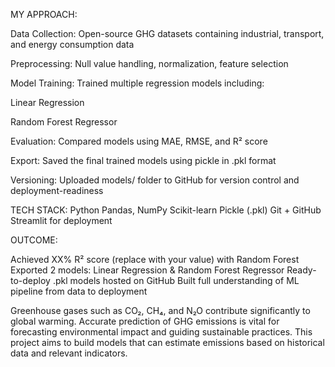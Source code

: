 MY APPROACH:

Data Collection: Open-source GHG datasets containing industrial, transport, and energy consumption data

Preprocessing: Null value handling, normalization, feature selection

Model Training: Trained multiple regression models including:

Linear Regression

Random Forest Regressor

Evaluation: Compared models using MAE, RMSE, and R² score

Export: Saved the final trained models using pickle in .pkl format

Versioning: Uploaded models/ folder to GitHub for version control and deployment-readiness

TECH STACK:
Python
Pandas, NumPy
Scikit-learn
Pickle (.pkl)
Git + GitHub
Streamlit for deployment

OUTCOME:

Achieved XX% R² score (replace with your value) with Random Forest
Exported 2 models: Linear Regression & Random Forest Regressor
Ready-to-deploy .pkl models hosted on GitHub
Built full understanding of ML pipeline from data to deployment

Greenhouse gases such as CO₂, CH₄, and N₂O contribute significantly to global warming. Accurate prediction of GHG emissions is vital for forecasting environmental impact and guiding sustainable practices. This project aims to build models that can estimate emissions based on historical data and relevant indicators.
